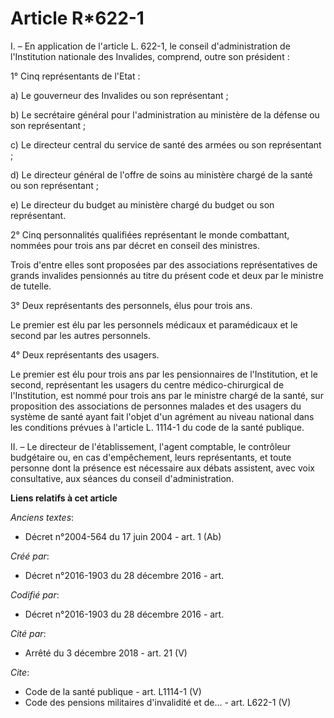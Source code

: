 # Article R*622-1

I. – En application de l'article L. 622-1, le conseil d'administration de l'Institution nationale des Invalides, comprend,
outre son président :

1° Cinq représentants de l'Etat :

a) Le gouverneur des Invalides ou son représentant ;

b) Le secrétaire général pour l'administration au ministère de la défense ou son représentant ;

c) Le directeur central du service de santé des armées ou son représentant ;

d) Le directeur général de l'offre de soins au ministère chargé de la santé ou son représentant ;

e) Le directeur du budget au ministère chargé du budget ou son représentant.

2° Cinq personnalités qualifiées représentant le monde combattant, nommées pour trois ans par décret en conseil des
ministres.

Trois d'entre elles sont proposées par des associations représentatives de grands invalides pensionnés au titre du présent
code et deux par le ministre de tutelle.

3° Deux représentants des personnels, élus pour trois ans.

Le premier est élu par les personnels médicaux et paramédicaux et le second par les autres personnels.

4° Deux représentants des usagers.

Le premier est élu pour trois ans par les pensionnaires de l'Institution, et le second, représentant les usagers du centre
médico-chirurgical de l'Institution, est nommé pour trois ans par le ministre chargé de la santé, sur proposition des
associations de personnes malades et des usagers du système de santé ayant fait l'objet d'un agrément au niveau national dans
les conditions prévues à l'article L. 1114-1 du code de la santé publique.

II. – Le directeur de l'établissement, l'agent comptable, le contrôleur budgétaire ou, en cas d'empêchement, leurs
représentants, et toute personne dont la présence est nécessaire aux débats assistent, avec voix consultative, aux séances du
conseil d'administration.

**Liens relatifs à cet article**

_Anciens textes_:

  - Décret n°2004-564 du 17 juin 2004 - art. 1 (Ab)

_Créé par_:

  - Décret n°2016-1903 du 28 décembre 2016 - art.

_Codifié par_:

  - Décret n°2016-1903 du 28 décembre 2016 - art.

_Cité par_:

  - Arrêté du 3 décembre 2018 - art. 21 (V)

_Cite_:

  - Code de la santé publique - art. L1114-1 (V)
  - Code des pensions militaires d'invalidité et de... - art. L622-1 (V)
